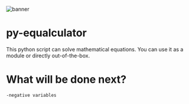 ![banner](https://raw.githubusercontent.com/phyyyl/py-equalculator/resources/py_equalculator-banner.png)

# py-equalculator
This python script can solve mathematical equations. You can use it as a module or directly out-of-the-box.

# What will be done next?
    -negative variables
